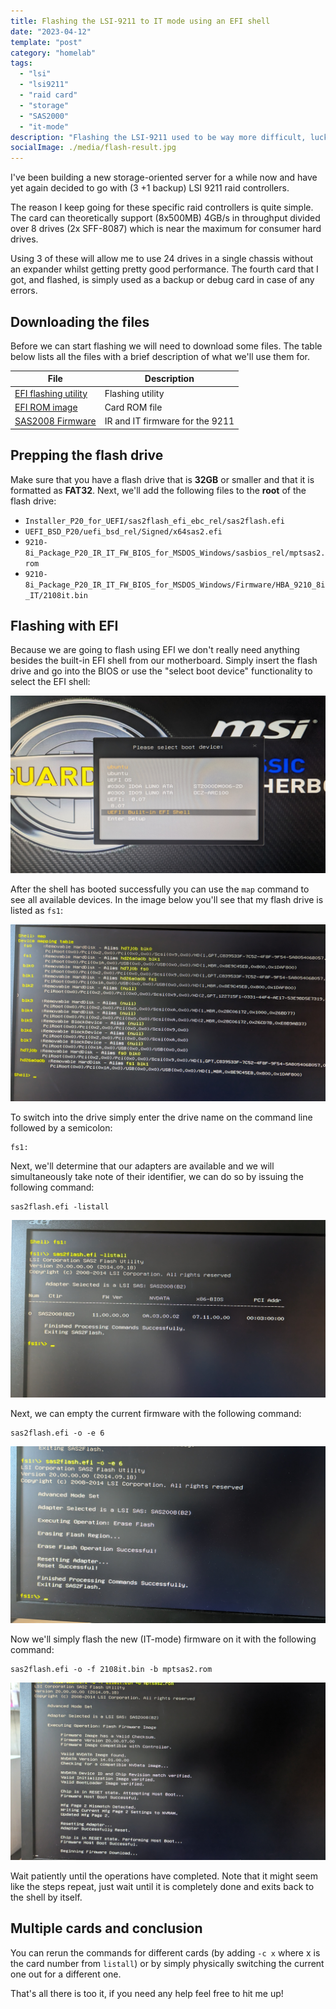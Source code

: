 ```yaml
---
title: Flashing the LSI-9211 to IT mode using an EFI shell
date: "2023-04-12"
template: "post"
category: "homelab"
tags:
  - "lsi"
  - "lsi9211"
  - "raid card"
  - "storage"
  - "SAS2000"
  - "it-mode"
description: "Flashing the LSI-9211 used to be way more difficult, luckily the EFI shell makes this task a lot simpler!"
socialImage: ./media/flash-result.jpg
---
```


I've been building a new storage-oriented server for a while now and have yet again decided to go with (3 +1 backup) LSI 9211 raid controllers.

The reason I keep going for these specific raid controllers is quite simple. The card can theoretically support (8x500MB) 4GB/s in throughput divided over 8 drives (2x SFF-8087) which is near the maximum for consumer hard drives.

Using 3 of these will allow me to use 24 drives in a single chassis without an expander whilst getting pretty good performance.
The fourth card that I got, and flashed, is simply used as a backup or debug card in case of any errors.

## Downloading the files

Before we can start flashing we will need to download some files.
The table below lists all the files with a brief description of what we'll use them for.

| File                                                            | Description                     |
| --------------------------------------------------------------- | ------------------------------- |
| [EFI flashing utility](https://docs.broadcom.com/docs/12350820) | Flashing utility                |
| [EFI ROM image](https://docs.broadcom.com/docs/12348628)        | Card ROM file                   |
| [SAS2008 Firmware](https://docs.broadcom.com/docs/12350504)     | IR and IT firmware for the 9211 |

## Prepping the flash drive

Make sure that you have a flash drive that is **32GB** or smaller and that it is formatted as **FAT32**.
Next, we'll add the following files to the **root** of the flash drive:

- `Installer_P20_for_UEFI/sas2flash_efi_ebc_rel/sas2flash.efi`
- `UEFI_BSD_P20/uefi_bsd_rel/Signed/x64sas2.efi`
- `9210-8i_Package_P20_IR_IT_FW_BIOS_for_MSDOS_Windows/sasbios_rel/mptsas2.rom`
- `9210-8i_Package_P20_IR_IT_FW_BIOS_for_MSDOS_Windows/Firmware/HBA_9210_8i_IT/2108it.bin`

## Flashing with EFI

Because we are going to flash using EFI we don't really need anything besides the built-in EFI shell from our motherboard. Simply insert the flash drive and go into the BIOS or use the "select boot device" functionality to select the EFI shell:

!["picture of the monitor showing boot options"](./media/boot-selector.jpg "selecting the EFI shell boot option")

After the shell has booted successfully you can use the `map` command to see all available devices. In the image below you'll see that my flash drive is listed as `fs1`:

![A list of devices in the EFI shell](./media/map-devices.jpg "a list of devices note that `fs1` is my flash drive")

To switch into the drive simply enter the drive name on the command line followed by a semicolon:

```efi
fs1:
```

Next, we'll determine that our adapters are available and we will simultaneously take note of their identifier, we can do so by issuing the following command:

```efi
sas2flash.efi -listall
```

!["list of adapters"](./media/list-adapters.jpg "a list of adapters, I flash them one at a time so I only have card '0' available to me")

Next, we can empty the current firmware with the following command:

```efi
sas2flash.efi -o -e 6
```

![Showing the result of the erasing action](./media/empty-firmware.jpg "bye, bye firmware 😢")

Now we'll simply flash the new (IT-mode) firmware on it with the following command:

```efi
sas2flash.efi -o -f 2108it.bin -b mptsas2.rom
```

![result of flashing in the EFI shell](./media/flash-result.jpg "1 card down, 3 more to go!")

Wait patiently until the operations have completed. Note that it might seem like the steps repeat, just wait until it is completely done and exits back to the shell by itself.

## Multiple cards and conclusion

You can rerun the commands for different cards (by adding `-c x` where x is the card number from `listall`) or by simply physically switching the current one out for a different one.

That's all there is too it, if you need any help feel free to hit me up!
